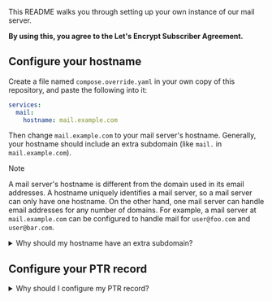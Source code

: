 This README walks you through setting up your own instance of our mail server.

**By using this, you agree to the Let's Encrypt Subscriber Agreement.**

## Configure your hostname

Create a file named `compose.override.yaml` in your own copy of this repository, and paste the following into it:

```yaml
services:
  mail:
    hostname: mail.example.com
```

Then change `mail.example.com` to your mail server's hostname. Generally, your hostname should include an extra subdomain (like `mail.` in `mail.example.com`).

> [!NOTE]
>
> A mail server's hostname is different from the domain used in its email addresses. A hostname uniquely identifies a mail server, so a mail server can only have one hostname. On the other hand, one mail server can handle email addresses for any number of domains. For example, a mail server at `mail.example.com` can be configured to handle mail for `user@foo.com` and `user@bar.com`.

<details>
  <summary>Why should my hostname have an extra subdomain?</summary>

  > It's not strictly necessary to include an extra subdomain in your hostname, but not including one may cause difficulty [configuring your PTR record](#configure-your-ptr-record) if your domain points to something other than your mail server, such as a separate web server or a proxy like Cloudflare. If your domain doesn't point to your mail server directly in its A/AAAA record, you can't create a valid PTR record because doing so requires your domain's A/AAAA record to point to the same IP address the PTR record is under.
</details>

## Configure your PTR record

<details>
  <summary>Why should I configure my PTR record?</summary>

  > PTR records help increase the deliverability of your mail. Mail from servers without a PTR record is often marked as spam or rejected entirely.
</details>
